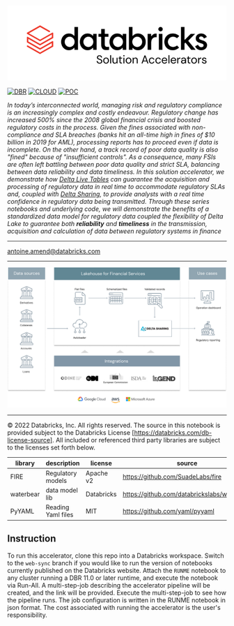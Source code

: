 <img src=https://raw.githubusercontent.com/databricks-industry-solutions/.github/main/profile/solacc_logo.png width="600px">

[![DBR](https://img.shields.io/badge/DBR-10.4-red?logo=databricks&style=for-the-badge)](https://docs.databricks.com/release-notes/runtime/10.4.html)
[![CLOUD](https://img.shields.io/badge/CLOUD-ALL-blue?logo=googlecloud&style=for-the-badge)](https://databricks.com/try-databricks)
[![POC](https://img.shields.io/badge/POC-5_days-green?style=for-the-badge)](https://databricks.com/try-databricks)


*In today’s interconnected world, managing risk and regulatory compliance is an increasingly complex and costly endeavour.
Regulatory change has increased 500% since the 2008 global financial crisis and boosted regulatory costs in the process. 
Given the fines associated with non-compliance and SLA breaches (banks hit an all-time high in fines of $10 billion in 2019 for AML), 
processing reports has to proceed even if data is incomplete. On the other hand, a track record of poor data quality is also "fined" because of "insufficient controls". 
As a consequence, many FSIs are often left battling between poor data quality and strict SLA, balancing between data reliability and data timeliness. 
In this solution accelerator, we demonstrate how [Delta Live Tables](https://databricks.com/product/delta-live-tables) 
can guarantee the acquisition and processing of regulatory data in real time to accommodate regulatory SLAs and, 
coupled with [Delta Sharing](https://databricks.com/blog/2021/05/26/introducing-delta-sharing-an-open-protocol-for-secure-data-sharing.html), 
to provide analysts with a real time confidence in regulatory data being transmitted. 
Through these series notebooks and underlying code, we will demonstrate the benefits of a standardized data model for regulatory 
data coupled the flexibility of Delta Lake to guarantee both **reliability** and **timeliness** in the transmission, 
acquisition and calculation of data between regulatory systems in finance*


___
<antoine.amend@databricks.com>

___

<img src=https://raw.githubusercontent.com/databricks-industry-solutions/reg-reporting/main/images/reference_architecture.png width=800>

___

&copy; 2022 Databricks, Inc. All rights reserved. The source in this notebook is provided subject to the Databricks License [https://databricks.com/db-license-source].  All included or referenced third party libraries are subject to the licenses set forth below.

| library                                | description             | license    | source                                              |
|----------------------------------------|-------------------------|------------|-----------------------------------------------------|
| FIRE                                   | Regulatory models       | Apache v2  | https://github.com/SuadeLabs/fire                   |
| waterbear                              | data model lib         | Databricks | https://github.com/databrickslabs/waterbear          |
| PyYAML                                 | Reading Yaml files      | MIT        | https://github.com/yaml/pyyaml                      |

## Instruction
To run this accelerator, clone this repo into a Databricks workspace. Switch to the `web-sync` branch if you would like to run the version of notebooks currently published on the Databricks website. Attach the `RUNME` notebook to any cluster running a DBR 11.0 or later runtime, and execute the notebook via Run-All. A multi-step-job describing the accelerator pipeline will be created, and the link will be provided. Execute the multi-step-job to see how the pipeline runs. The job configuration is written in the RUNME notebook in json format. The cost associated with running the accelerator is the user's responsibility.
